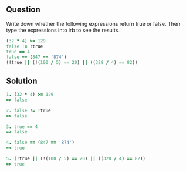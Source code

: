 ## Question
Write down whether the following expressions return true or false. Then type the expressions into irb to see the results.
```ruby
(32 * 4) >= 129
false != !true
true == 4
false == (847 == '874')
(!true || (!(100 / 5) == 20) || ((328 / 4) == 82)) 
```

## Solution
```ruby
1. (32 * 4) >= 129
=> false

2. false != !true
=> false

3. true == 4
=> false

4. false == (847 == '874')
=> true

5. (!true || (!(100 / 5) == 20) || ((328 / 4) == 82))
=> true
```